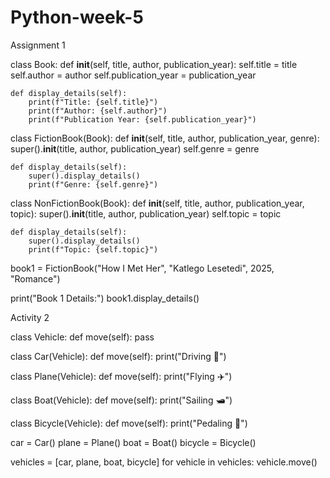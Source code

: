 # Python-week-5

Assignment 1

class Book:
    def __init__(self, title, author, publication_year):
        self.title = title
        self.author = author
        self.publication_year = publication_year

    def display_details(self):
        print(f"Title: {self.title}")
        print(f"Author: {self.author}")
        print(f"Publication Year: {self.publication_year}")

class FictionBook(Book):
    def __init__(self, title, author, publication_year, genre):
        super().__init__(title, author, publication_year)
        self.genre = genre

    def display_details(self):
        super().display_details()
        print(f"Genre: {self.genre}")

class NonFictionBook(Book):
    def __init__(self, title, author, publication_year, topic):
        super().__init__(title, author, publication_year)
        self.topic = topic

    def display_details(self):
        super().display_details()
        print(f"Topic: {self.topic}")

book1 = FictionBook("How I Met Her", "Katlego Lesetedi", 2025, "Romance")

print("Book 1 Details:")
book1.display_details()


Activity 2

class Vehicle:
    def move(self):
        pass

class Car(Vehicle):
    def move(self):
        print("Driving 🚗")

class Plane(Vehicle):
    def move(self):
        print("Flying ✈️")

class Boat(Vehicle):
    def move(self):
        print("Sailing 🛥️")

class Bicycle(Vehicle):
    def move(self):
        print("Pedaling 🚴")

car = Car()
plane = Plane()
boat = Boat()
bicycle = Bicycle()

vehicles = [car, plane, boat, bicycle]
for vehicle in vehicles:
    vehicle.move()


